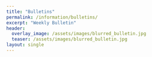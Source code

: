 ```yaml
---
title: "Bulletins"
permalink: /information/bulletins/
excerpt: "Weekly Bulletin"
header:
  overlay_image: /assets/images/blurred_bulletin.jpg
  teaser: /assets/images/blurred_bulletin.jpg
layout: single
---
```


<!-- Switch to dropbox from Google Drive-->
<!-- <iframe src="https://drive.google.com/embeddedfolderview?id=1XZ65VedDzhbFHsxZMbXO0KQ1w3jDuheU#list" style="width:100%; height:600px; border:0;"></iframe> -->

<!-- https://www.dropbox.com/sh/ejrpjuuysbnityj/AACtjF8sb3rhDZRHESCOFtAKa?dl=0 -->

<script type="text/javascript" src="https://www.dropbox.com/static/api/2/dropins.js" id="dropboxjs" data-app-key="sswhidu6e2yb836"></script>

<a href="https://www.dropbox.com/sh/ejrpjuuysbnityj/AACtjF8sb3rhDZRHESCOFtAKa?dl=0" class="dropbox-embed" data-height="600px" data-width="100%"></a>
